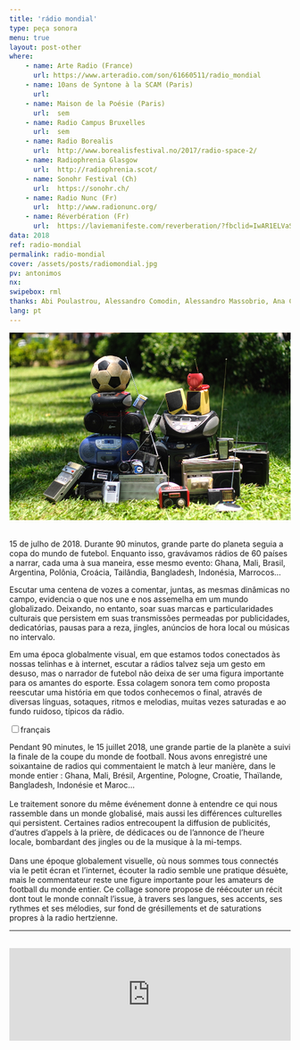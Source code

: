 ```yaml
---
title: 'rádio mondial'
type: peça sonora
menu: true
layout: post-other
where: 
    - name: Arte Radio (France)
      url: https://www.arteradio.com/son/61660511/radio_mondial
    - name: 10ans de Syntone à la SCAM (Paris)
      url:
    - name: Maison de la Poésie (Paris) 
      url:  sem
    - name: Radio Campus Bruxelles
      url:  sem
    - name: Radio Borealis
      url:  http://www.borealisfestival.no/2017/radio-space-2/
    - name: Radiophrenia Glasgow
      url:  http://radiophrenia.scot/
    - name: Sonohr Festival (Ch)
      url:  https://sonohr.ch/
    - name: Radio Nunc (Fr)
      url:  http://www.radionunc.org/
    - name: Réverbération (Fr)
      url:  https://laviemanifeste.com/reverberation/?fbclid=IwAR1ELVaSTOT1FvUuKrbEMXrGrXAaJQXic1yUES0SNRMZE1pbbxKeapGQAo0
data: 2018
ref: radio-mondial
permalink: radio-mondial
cover: /assets/posts/radiomondial.jpg
pv: antonimos
nx:
swipebox: rml
thanks: Abi Poulastrou, Alessandro Comodin, Alessandro Massobrio, Ana Cecilia Medina, Antonio Trullen, Benjamin Minot, Bernardo Esteves, Burcu Bilgic, Despina Panagiotopoulou, Diego Aguire, Esteban Agostin, Étienne Noiseau, Felipe Esteves, Fernando Godoy, Flora Guerra, Floriane Pochon, Frank Morgado, José Augusto Boaventura, Juanpablo Avendaño, Julian Keck, Kaori Kinoshita, Marcel Klankbeeld, Marie-Christine Cabanas, Michela Sacchetto, Mirna Castro, Pablo Saavedra, Punch Viratmalee, Richard Karcz, Samuel Blume, Thiago Hersan, Udo Noll & Yannick Dauby.
lang: pt
---
```


<img src="../assets/posts/radiomondial.jpg" class="img-border">
<br><br>


15 de julho de 2018. Durante 90 minutos, grande parte do planeta seguia a copa do mundo de futebol. Enquanto isso, gravávamos rádios de 60 países a narrar, cada uma à sua maneira, esse mesmo evento: Ghana, Mali, Brasil, Argentina, Polônia, Croácia, Tailândia, Bangladesh, Indonésia, Marrocos…

Escutar uma centena de vozes a comentar, juntas, as mesmas dinâmicas no campo, evidencia o que nos une e nos assemelha em um mundo globalizado. Deixando, no entanto, soar suas marcas e particularidades culturais que persistem em suas transmissões permeadas por publicidades, dedicatórias, pausas para a reza, jingles, anúncios de hora local ou músicas no intervalo.

Em uma época globalmente visual, em que estamos todos conectados às nossas telinhas e à internet, escutar a rádios talvez seja um gesto em desuso, mas o narrador de futebol não deixa de ser uma figura importante para os amantes do esporte. Essa colagem sonora tem como proposta reescutar uma história em que todos conhecemos o final, através de diversas línguas, sotaques, ritmos e melodias, muitas vezes saturadas e ao fundo ruidoso, típicos da rádio.
<br>

<div class="wrap-collabsible"> <input id="collapsible" class="toggle" type="checkbox"><label for="collapsible" class="lbl-toggle">français</label><div class="collapsible-content"><div class="content-inner"><p> Pendant 90 minutes, le 15 juillet 2018, une grande partie de la planète a suivi la finale de la coupe du monde de football. Nous avons enregistré une soixantaine de radios qui commentaient le match à leur manière, dans le monde entier : Ghana, Mali, Brésil, Argentine, Pologne, Croatie, Thaïlande, Bangladesh, Indonésie et Maroc… <br><br>Le traitement sonore du même événement donne à entendre ce qui nous rassemble dans un monde globalisé, mais aussi les différences culturelles qui persistent. Certaines radios entrecoupent la diffusion de publicités, d’autres d’appels à la prière, de dédicaces ou de l’annonce de l’heure locale, bombardant des jingles ou de la musique à la mi-temps.<br><br> Dans une époque globalement visuelle, où nous sommes tous connectés via le petit écran et l’internet, écouter la radio semble une pratique désuète, mais le commentateur reste une figure importante pour les amateurs de football du monde entier. Ce collage sonore propose de réécouter un récit dont tout le monde connaît l’issue, à travers ses langues, ses accents, ses rythmes et ses mélodies, sur fond de grésillements et de saturations propres à la radio hertzienne.</p></div></div></div>

---

<br>
<div class="audio-wrapper">
   <iframe width="100%" height="166" scrolling="no" frameborder="no" allow="autoplay" src="https://w.soundcloud.com/player/?url=https%3A//api.soundcloud.com/tracks/547674996&color=%232057b5&auto_play=false&hide_related=false&show_comments=true&show_user=true&show_reposts=false&show_teaser=true"></iframe>
</div>